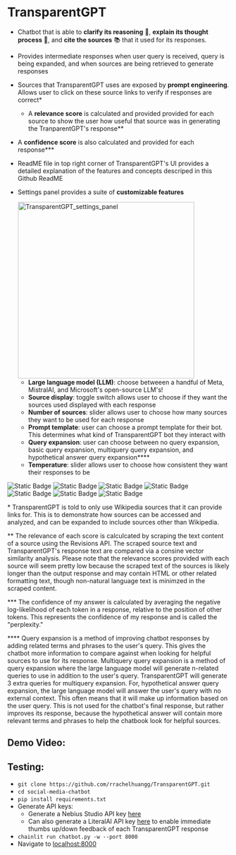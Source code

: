 # TransparentGPT
* Chatbot that is able to <b>clarify its reasoning</b> 🧠, <b>explain its thought process</b> 🙊, and <b>cite the sources</b> 📚 that it used for its responses.
* Provides intermediate responses when user query is received, query is being expanded, and when sources are being retrieved to generate responses
* Sources that TransparentGPT uses are exposed by <b>prompt engineering</b>. Allows user to click on these source links to verify if responses are correct*
  * A <b>relevance score</b> is calculated and provided provided for each source to show the user how useful that source was in generating the TranparentGPT's response**
* A <b>confidence score</b> is also calculated and provided for each response***
* ReadME file in top right corner of TransparentGPT's UI provides a detailed explanation of the features and concepts descriped in this Github ReadME
* Settings panel provides a suite of <b>customizable features</b>

  <img width="400" alt="TransparentGPT_settings_panel" src="https://github.com/user-attachments/assets/46be3f5c-d795-438d-b110-7ed49b3d3b9b" />
  
  * <b>Large language model (LLM)</b>: choose betweeen a handful of Meta, MistralAI, and Microsoft's open-source LLM's!
  * <b>Source display</b>: toggle switch allows user to choose if they want the sources used displayed with each response
  * <b>Number of sources</b>: slider allows user to choose how many sources they want to be used for each response
  * <b>Prompt template</b>: user can choose a prompt template for their bot. This determines what kind of TransparentGPT bot they interact with
  * <b>Query expansion</b>: user can choose between no query expansion, basic query expansion, multiquery query expansion, and hypothetical answer query expansion****
  * <b>Temperature</b>: slider allows user to choose how consistent they want their responses to be

![Static Badge](https://img.shields.io/badge/Langchain-green) ![Static Badge](https://img.shields.io/badge/Chainlit-red) ![Static Badge](https://img.shields.io/badge/NebiusStudio-black) ![Static Badge](https://img.shields.io/badge/MetaLlama-blue) ![Static Badge](https://img.shields.io/badge/MistralAI-purple) ![Static Badge](https://img.shields.io/badge/DolphinMixtral-blue) ![Static Badge](https://img.shields.io/badge/MicrsoftMini-black)

\* TransparentGPT is told to only use Wikipedia sources that it can provide links for. This is to demonstrate how sources can be accessed and analyzed, and can be expanded to include sources other than Wikipedia.

\** The relevance of each score is calculcated by scraping the text content of a source using the Revisions API. The scraped source text and TransparentGPT's response text are compared via a consine vector similarity analysis. Please note that the relevance scores provided with each source will seem pretty low because the scraped text of the sources is likely longer than the output response and may contain HTML or other related
formatting text, though non-natural language text is minimzed in the scraped content.

\*** The confidence of my answer is calculated by averaging the negative log-likelihood of each token in a response, relative to the position of other tokens. This represents the confidence of my response and is called the "perplexity."

\**** Query expansion is a method of improving chatbot responses by adding related terms and phrases to the user's query. This gives the chatbot more information to compare against when looking for helpful sources to use for its response. Multiquery query expansion is a method of query expansion where the large language model will generate n-related queries to use in addition to the user's query. TransparentGPT will generate 3 extra queries for multiquery expansion. For, hypothetical answer query expansion, the large language model will answer the user's query with no external context. This often means that it will make up information based on the user query. This is not used for the chatbot's final response, but rather improves its response, because the hypothetical answer will contain more relevant terms and phrases to help the chatbook look for helpful sources.

## Demo Video:

## Testing:
* `git clone https://github.com/rrachelhuangg/TransparentGPT.git`
* `cd social-media-chatbot`
* `pip install requirements.txt`
* Generate API keys:
  * Generate a Nebius Studio API key [here](https://studio.nebius.com/settings/api-keys)
  * Can also generate a LiteralAI API key [here](https://cloud.getliteral.ai/projects/rebuild_hackathon-yASBMe2aWvjB/settings?apiKeys-filter=%5B%5D) to enable immediate thumbs up/down feedback of each TransparentGPT response
* `chainlit run chatbot.py -w --port 8000`
* Navigate to [localhost:8000](localhost:8000)
